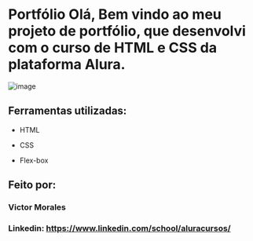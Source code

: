 # Portfólio Olá, Bem vindo ao meu projeto de portfólio, que desenvolvi com o curso de HTML e CSS da plataforma Alura.

![image](https://user-images.githubusercontent.com/77756047/211304452-220fedf0-f91b-490f-8a65-a60ce860bc5c.png)

## Ferramentas utilizadas:

* HTML

* CSS

* Flex-box

## Feito por:

### Victor Morales

### Linkedin: https://www.linkedin.com/school/aluracursos/
